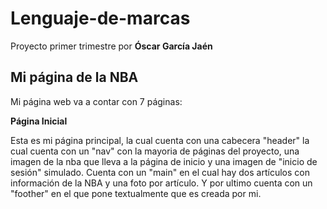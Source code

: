 # Lenguaje-de-marcas
Proyecto primer trimestre por **Óscar García Jaén**

## Mi página de la NBA

Mi página web va a contar con 7 páginas:

**Página Inicial**

Esta es mi página principal, la cual cuenta con una cabecera "header" la cual cuenta con un "nav" con la mayoria de páginas del proyecto, una imagen de la nba que lleva a la página de inicio y una imagen de "inicio de sesión" simulado. Cuenta con un "main" en el cual hay dos artículos con información de la NBA y una foto por artículo. Y por ultimo cuenta con un "foother" en el que pone textualmente que es creada por mi.


